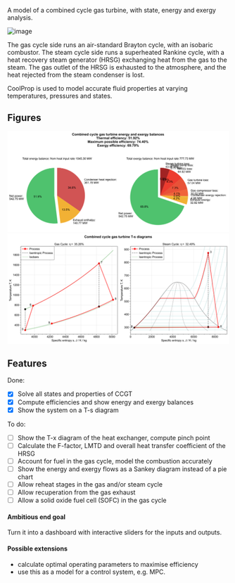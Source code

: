 A model of a combined cycle gas turbine, with state, energy and exergy analysis.

![image](https://github.com/user-attachments/assets/8003bdcb-7411-4448-86c1-e8962ac5c84e)

The gas cycle side runs an air-standard Brayton cycle, with an isobaric combustor.
The steam cycle side runs a superheated Rankine cycle, with a heat recovery steam generator (HRSG) exchanging heat from the gas to the steam.
The gas outlet of the HRSG is exhausted to the atmosphere, and the heat rejected from the steam condenser is lost.

CoolProp is used to model accurate fluid properties at varying temperatures, pressures and states.

## Figures

![image](Figures/Fig1_energy_exergy_balances.svg)
![image](Figures/Fig2_TS_diagrams.svg)

## Features

Done:

- [x] Solve all states and properties of CCGT
- [x] Compute efficiencies and show energy and exergy balances
- [x] Show the system on a T-s diagram

To do:

- [ ] Show the T-x diagram of the heat exchanger, compute pinch point
- [ ] Calculate the F-factor, LMTD and overall heat transfer coefficient of the HRSG
- [ ] Account for fuel in the gas cycle, model the combustion accurately
- [ ] Show the energy and exergy flows as a Sankey diagram instead of a pie chart
- [ ] Allow reheat stages in the gas and/or steam cycle
- [ ] Allow recuperation from the gas exhaust
- [ ] Allow a solid oxide fuel cell (SOFC) in the gas cycle

#### Ambitious end goal

Turn it into a dashboard with interactive sliders for the inputs and outputs.

#### Possible extensions 

- calculate optimal operating parameters to maximise efficiency
- use this as a model for a control system, e.g. MPC.
